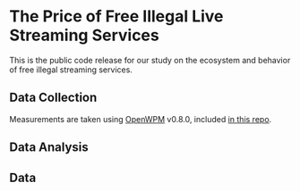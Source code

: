# The Price of Free Illegal Live Streaming Services

This is the public code release for our study on the ecosystem and behavior of
free illegal streaming services.

## Data Collection

Measurements are taken using [OpenWPM](https://github.com/mozilla/OpenWPM)
v0.8.0, included [in this repo](collection/automation/).

## Data Analysis

## Data


